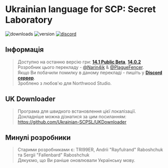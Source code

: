 # Ukrainian language for SCP: Secret Laboratory
![downloads](https://img.shields.io/github/downloads/Ukrainian-SCPSL/Ukrainian-language/total?logo=github&style=flat-square&label=Завантажень)
![version](https://img.shields.io/github/v/release/Ukrainian-SCPSL/Ukrainian-language?include_prereleases&logo=github&style=flat-square&label=Версія)
[![discord](https://img.shields.io/discord/1052888868514447401?label=Discord&logo=discord&style=flat-square)](https://discord.gg/xBYJmpHptk&style=flat-square&label=Discord)
## Інформація
> Доступно на останню версію гри: **[14.1 Public Beta](https://github.com/Ukrainian-SCPSL/Ukrainian-language/releases/tag/v3.15.0-beta.1)**, **[14.0.2](https://github.com/Ukrainian-SCPSL/Ukrainian-language/releases/tag/v3.14.3)**                                                        
> Розробник цього перекладу - [@Narin4ik](https://github.com/Narin4ik) & [@PlagueFencer](https://github.com/PlagueFencer).                                                            
> Якщо Ви побачили помилку в даному перекладі - пишіть у **[Discord сервер](https://discord.gg/xBYJmpHptk)**.                    
> Зроблено з любов'ю для Northwood Studio.
            
               
               
## UK Downloader          
> Програма для швидкого встановлення цієї локалізації.               
> Докладніше можна дізнатися за цим посиланням: https://github.com/Ukrainian-SCPSL/UKDownloader

## Минулі розробники
> Старими розробниками є: TRI99ER, Andrii "Rayfulrand" Raboshchuk та Sergii "Fallenbard" Raboshchuk                                    
> Дякуємо, що Ви раніше оновлювали Українську мову.                                                         
